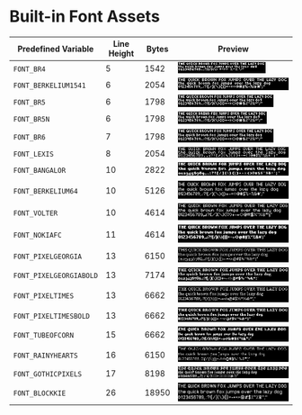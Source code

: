# Built-in Font Assets
| Predefined Variable | Line Height | Bytes | Preview |
|---|---|---|---|
| `FONT_BR4` | 5 | 1542 | ![FONT_BR4](font_images/FONT_BR4.png) |
| `FONT_BERKELIUM1541` | 6 | 2054 | ![FONT_BERKELIUM1541](font_images/FONT_BERKELIUM1541.png) |
| `FONT_BR5` | 6 | 1798 | ![FONT_BR5](font_images/FONT_BR5.png) |
| `FONT_BR5N` | 6 | 1798 | ![FONT_BR5N](font_images/FONT_BR5N.png) |
| `FONT_BR6` | 7 | 1798 | ![FONT_BR6](font_images/FONT_BR6.png) |
| `FONT_LEXIS` | 8 | 2054 | ![FONT_LEXIS](font_images/FONT_LEXIS.png) |
| `FONT_BANGALOR` | 10 | 2822 | ![FONT_BANGALOR](font_images/FONT_BANGALOR.png) |
| `FONT_BERKELIUM64` | 10 | 5126 | ![FONT_BERKELIUM64](font_images/FONT_BERKELIUM64.png) |
| `FONT_VOLTER` | 10 | 4614 | ![FONT_VOLTER](font_images/FONT_VOLTER.png) |
| `FONT_NOKIAFC` | 11 | 4614 | ![FONT_NOKIAFC](font_images/FONT_NOKIAFC.png) |
| `FONT_PIXELGEORGIA` | 13 | 6150 | ![FONT_PIXELGEORGIA](font_images/FONT_PIXELGEORGIA.png) |
| `FONT_PIXELGEORGIABOLD` | 13 | 7174 | ![FONT_PIXELGEORGIABOLD](font_images/FONT_PIXELGEORGIABOLD.png) |
| `FONT_PIXELTIMES` | 13 | 6662 | ![FONT_PIXELTIMES](font_images/FONT_PIXELTIMES.png) |
| `FONT_PIXELTIMESBOLD` | 13 | 6662 | ![FONT_PIXELTIMESBOLD](font_images/FONT_PIXELTIMESBOLD.png) |
| `FONT_TUBEOFCORN` | 15 | 6662 | ![FONT_TUBEOFCORN](font_images/FONT_TUBEOFCORN.png) |
| `FONT_RAINYHEARTS` | 16 | 6150 | ![FONT_RAINYHEARTS](font_images/FONT_RAINYHEARTS.png) |
| `FONT_GOTHICPIXELS` | 17 | 8198 | ![FONT_GOTHICPIXELS](font_images/FONT_GOTHICPIXELS.png) |
| `FONT_BLOCKKIE` | 26 | 18950 | ![FONT_BLOCKKIE](font_images/FONT_BLOCKKIE.png) |
